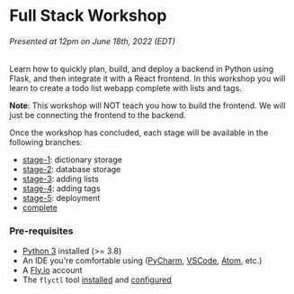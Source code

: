 # Full Stack Workshop
###### Presented at 12pm on June 18th, 2022 (EDT)

Learn how to quickly plan, build, and deploy a backend in Python using Flask, and then integrate it with a React frontend.
In this workshop you will learn to create a todo list webapp complete with lists and tags.

**Note**: This workshop will NOT teach you how to build the frontend. We will just be connecting the frontend to the backend.

Once the workshop has concluded, each stage will be available in the following branches:
- [stage-1](https://github.com/akrantz01/wafflehacks-2022-fullstack-workshop/tree/stage-1): dictionary storage 
- [stage-2](https://github.com/akrantz01/wafflehacks-2022-fullstack-workshop/tree/stage-2): database storage
- [stage-3](https://github.com/akrantz01/wafflehacks-2022-fullstack-workshop/tree/stage-3): adding lists
- [stage-4](https://github.com/akrantz01/wafflehacks-2022-fullstack-workshop/tree/stage-4): adding tags
- [stage-5](https://github.com/akrantz01/wafflehacks-2022-fullstack-workshop/tree/stage-5): deployment
- [complete](https://github.com/akrantz01/wafflehacks-2022-fullstack-workshop/tree/complete)


### Pre-requisites
- [Python 3](https://www.python.org) installed (>= 3.8)
- An IDE you're comfortable using ([PyCharm](https://www.jetbrains.com/pycharm/), [VSCode](https://code.visualstudio.com/), [Atom](https://atom.io/), etc.)
- A [Fly.io](https://fly.io/) account
- The `flyctl` tool [installed](https://fly.io/docs/getting-started/installing-flyctl/) and [configured](https://fly.io/docs/getting-started/log-in-to-fly/)
